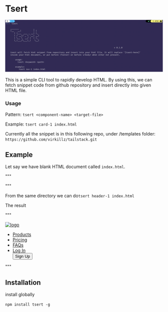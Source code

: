 # Tsert

![Alt text](screenshot.png "Tsert")

This is a simple CLI tool to rapidly develop HTML. By using this, we can fetch snippet code from github repository and insert directly into given HTML file.

### Usage

Pattern: 
`tsert <component-name> <target-file>`

Example:
 `tsert card-1 index.html`

Currently all the snippet is in this following repo, under /templates folder:
`https://github.com/virkillz/tailstack.git`

## Example

Let say we have blank HTML document called `index.html`.

"""

<!DOCTYPE html>
<html lang="en">
<head>
    <meta charset="UTF-8">
    <meta name="viewport" content="width=device-width, initial-scale=1.0">
    <meta http-equiv="X-UA-Compatible" content="ie=edge">
    <title>Document</title>
</head>
<body>
    
</body>
</html>

"""

From the same directory we can do`tsert header-1 index.html`

The result 

"""
<!DOCTYPE html>
<html lang="en">
<head>
    <meta charset="UTF-8">
    <meta name="viewport" content="width=device-width, initial-scale=1.0">
    <meta http-equiv="X-UA-Compatible" content="ie=edge">
    <title>Document</title>
</head>
<body>
    

<nav class="font-sans bg-white text-center flex justify-between my-4 mx-auto container overflow-hidden">
  <a href="/" class="block text-left">
    <img src="https://stitches-cdn.hyperyolo.com/logo.png" class="h-10 sm:h-10 rounded-full" alt="logo">
  </a>
  <ul class="text-sm text-gray-700  flex items-center">
    <li><a href="#" class="inline-block py-2 px-3 text-gray-900 hover:text-gray-700 no-underline">Products</a></li>
    <li><a href="#" class="inline-block py-2 px-3 text-gray-900 hover:text-gray-700 no-underline">Pricing</a></li>
    <li class="pr-2"><a href="#" class="inline-block py-2 px-3 text-gray-900 hover:text-gray-700 no-underline">FAQs</a></li>
    <li class="pl-2 border-l"><a href="#" class="inline-block py-2 px-3 text-gray-900 hover:text-gray-700 no-underline">Log In</a></li>
    <button class="bg-primary-std hover:bg-primary-light text-white ml-4 py-2 px-3 rounded">
    Sign Up
    </button>
  </ul>
</nav>

</body>
</html>

"""


## Installation

install globally

`npm install tsert -g`

